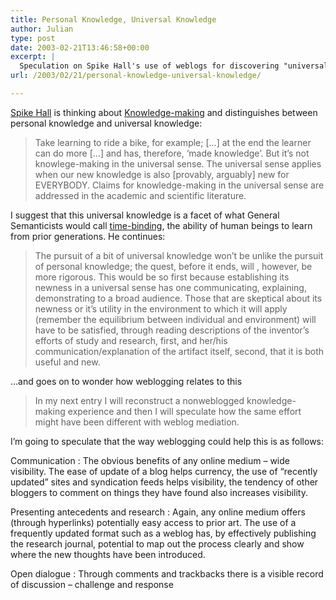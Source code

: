 ```yaml
---
title: Personal Knowledge, Universal Knowledge
author: Julian
type: post
date: 2003-02-21T13:46:58+00:00
excerpt: |
  Speculation on Spike Hall's use of weblogs for discovering "universal knowledge"
url: /2003/02/21/personal-knowledge-universal-knowledge/

---
```

[Spike Hall][1] is thinking about [Knowledge-making][2] and distinguishes between personal knowledge and universal knowledge:

> Take learning to ride a bike, for example; [&#8230;] at the end the learner can do more [&#8230;] and has, therefore, &#8216;made knowledge&#8217;. But it&#8217;s not knowlege-making in the universal sense. The universal sense applies when our new knowledge is also [provably, arguably] new for EVERYBODY. Claims for knowledge-making in the universal sense are addressed in the academic and scientific literature. 

I suggest that this universal knowledge is a facet of what General Semanticists would call <a href="https://www.google.com/search?sourceid=navclient&#038;ie=UTF-8&#038;oe=UTF-8&#038;q=%22general+semantics%22+time%2Dbinding" target="_blank">time-binding</a>, the ability of human beings to learn from prior generations. He continues:

> The pursuit of a bit of universal knowledge won&#8217;t be unlike the pursuit of personal knowledge; the quest, before it ends, will , however, be more rigorous. This would be so first because establishing its newness in a universal sense has one communicating, explaining, demonstrating to a broad audience. Those that are skeptical about its newness or it&#8217;s utility in the environment to which it will apply (remember the equilibrium between individual and environment) will have to be satisfied, through reading descriptions of the inventor&#8217;s efforts of study and research, first, and her/his communication/explanation of the artifact itself, second, that it is both useful and new. 

&#8230;and goes on to wonder how weblogging relates to this 

> In my next entry I will reconstruct a nonweblogged knowledge-making experience and then I will speculate how the same effort might have been different with weblog mediation.

I&#8217;m going to speculate that the way weblogging could help this is as follows:

Communication
:   The obvious benefits of any online medium &#8211; wide visibility. The ease of update of a blog helps currency, the use of &#8220;recently updated&#8221; sites and syndication feeds helps visibility, the tendency of other bloggers to comment on things they have found also increases visibility.

Presenting antecedents and research
:   Again, any online medium offers (through hyperlinks) potentially easy access to prior art. The use of a frequently updated format such as a weblog has, by effectively publishing the research journal, potential to map out the process clearly and show where the new thoughts have been introduced.

Open dialogue
:   Through comments and trackbacks there is a visible record of discussion &#8211; challenge and response

 [1]: https://radio.weblogs.com/0106698/ "Connectivity: Spike Hall's RU Weblog"
 [2]: https://radio.weblogs.com/0106698/2003/02/18.html#a124